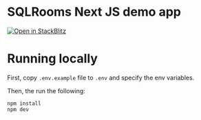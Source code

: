 # SQLRooms Next JS demo app

[![Open in StackBlitz](https://developer.stackblitz.com/img/open_in_stackblitz.svg)](https://stackblitz.com/github/sqlrooms/examples/tree/main/vite-app?embed=1&file=src/app.tsx)

# Running locally

First, copy `.env.example` file to `.env` and specify the env variables.

Then, the run the following:

    npm install
    npm dev
